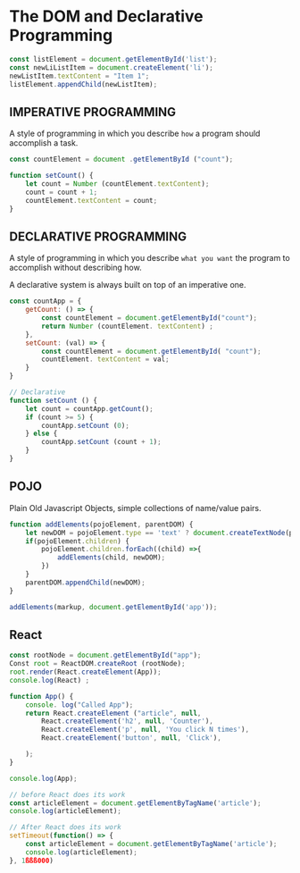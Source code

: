 # The DOM and Declarative Programming


```js
const listElement = document.getElementById('list');
const newLiListItem = document.createElement('li');
newListItem.textContent = "Item 1";
listElement.appendChild(newListItem);
```



## IMPERATIVE PROGRAMMING
A style of programming in which you describe `how` a program should accomplish a task.
```js
const countElement = document .getElementById ("count");

function setCount() {
    let count = Number (countElement.textContent);
    count = count + 1;
    countElement.textContent = count;
}
```

## DECLARATIVE PROGRAMMING
A style of programming in which you describe `what you want` the program to accomplish without
describing how.

A declarative system is always built on top of an imperative one.

```js
const countApp = {
    getCount: () => {
        const countElement = document.getElementById("count");
        return Number (countElement. textContent) ;
    },
    setCount: (val) => {
        const countElement = document.getElementById( "count");
        countElement. textContent = val;
    }
}

// Declarative 
function setCount () {
    let count = countApp.getCount();
    if (count >= 5) {
        countApp.setCount (0);
    } else {
        countApp.setCount (count + 1);
    }
}
```

## POJO
Plain Old Javascript Objects, simple collections of name/value pairs.

```js
function addElements(pojoElement, parentDOM) {
    let newDOM = pojoElement.type == 'text' ? document.createTextNode(pojoElement.value) : document.createTextNode(pojoElement.type);
    if(pojoElement.children) {
        pojoElement.children.forEach((child) =>{
            addElements(child, newDOM);
        })
    }
    parentDOM.appendChild(newDOM);
}

addElements(markup, document.getElementById('app'));
```

## React
```js
const rootNode = document.getElementById("app");
Const root = ReactDOM.createRoot (rootNode);
root.render(React.createElement(App));
console.log(React) ;

function App() {
    console. log("Called App");
    return React.createElement ("article", null, 
        React.createElement('h2', null, 'Counter'),
        React.createElement('p', null, 'You click N times'),
        React.createElement('button', null, 'Click'),

    );
}

console.log(App);

// before React does its work
const articleElement = document.getElementByTagName('article');
console.log(articleElement);

// After React does its work
setTimeout(function() => {
    const articleElement = document.getElementByTagName('article');
    console.log(articleElement);
}, 1ßßß000)
```
